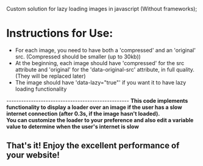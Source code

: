 Custom solution for lazy loading images in javascript (Without frameworks);


<h1>Instructions for Use:</h1>
<ul>
  <li>For each image, you need to have both a 'compressed' and an 'original' src. (Compressed should be smaller (up to 30kb))</li>
  <li>At the beginning, each image should have 'compressed' for the src attribute and 'original' for the 'data-original-src' attribute, in full quality. (They will be replaced later)</li>
  <li>The image should have 'data-lazy="true"' if you want it to have lazy loading functionality</li>
</ul>
<span style="margin="20px 0"">--------------------------------------------------</span>
<b>This code implements functionality to display a loader over an image if the user has a slow internet connection (after 0.3s, if the image hasn't loaded). </br> You can customize the loader to your preference and also edit a variable value to determine when the user's internet is slow</b>

<h2>That's it! Enjoy the excellent performance of your website!</h2>
